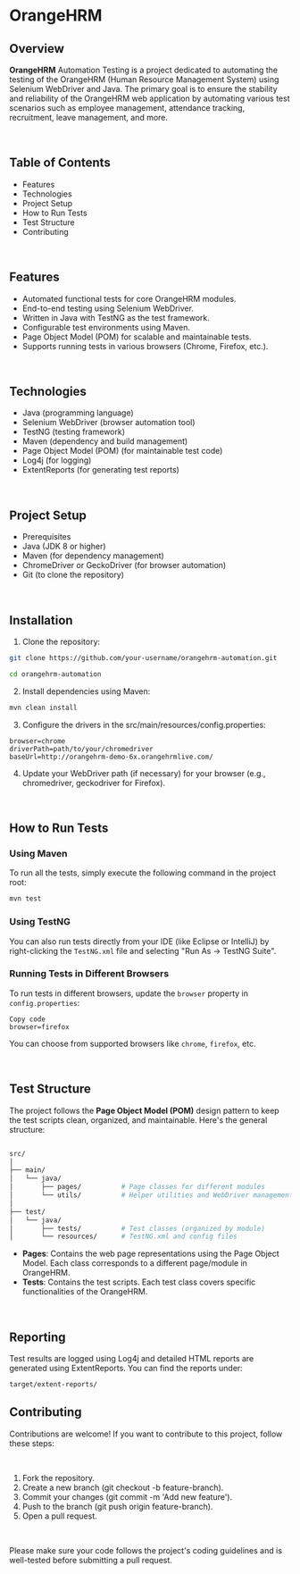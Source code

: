 # OrangeHRM

## Overview
<b>OrangeHRM</b> Automation Testing is a project dedicated to automating the testing of the OrangeHRM (Human Resource Management System) using Selenium WebDriver and Java. The primary goal is to ensure the stability and reliability of the OrangeHRM web application by automating various test scenarios such as employee management, attendance tracking, recruitment, leave management, and more.

<br>

## Table of Contents
- Features
- Technologies
- Project Setup
- How to Run Tests
- Test Structure
- Contributing

<br>

## Features
- Automated functional tests for core OrangeHRM modules.
- End-to-end testing using Selenium WebDriver.
- Written in Java with TestNG as the test framework.
- Configurable test environments using Maven.
- Page Object Model (POM) for scalable and maintainable tests.
- Supports running tests in various browsers (Chrome, Firefox, etc.).

<br>

## Technologies
- Java (programming language)
- Selenium WebDriver (browser automation tool)
- TestNG (testing framework)
- Maven (dependency and build management)
- Page Object Model (POM) (for maintainable test code)
- Log4j (for logging)
- ExtentReports (for generating test reports)

<br>

## Project Setup
- Prerequisites
- Java (JDK 8 or higher)
- Maven (for dependency management)
- ChromeDriver or GeckoDriver (for browser automation)
- Git (to clone the repository)

<br>

## Installation
1. Clone the repository:

```bash
git clone https://github.com/your-username/orangehrm-automation.git

cd orangehrm-automation
```

2. Install dependencies using Maven:

```bash
mvn clean install
```

3. Configure the drivers in the src/main/resources/config.properties:

```properties
browser=chrome
driverPath=path/to/your/chromedriver
baseUrl=http://orangehrm-demo-6x.orangehrmlive.com/
```

4. Update your WebDriver path (if necessary) for your browser (e.g., chromedriver, geckodriver for Firefox).

<br>

## How to Run Tests
### Using Maven
To run all the tests, simply execute the following command in the project root:

```bash
mvn test
```

### Using TestNG
You can also run tests directly from your IDE (like Eclipse or IntelliJ) by right-clicking the `TestNG.xml` file and selecting "Run As -> TestNG Suite".


### Running Tests in Different Browsers
To run tests in different browsers, update the `browser` property in `config.properties`:

```properties
Copy code
browser=firefox
```

You can choose from supported browsers like `chrome`, `firefox`, etc.

<br>

## Test Structure
The project follows the <b>Page Object Model (POM)</b> design pattern to keep the test scripts clean, organized, and maintainable. Here's the general structure:

```bash

src/
│
├── main/
│   └── java/
│       ├── pages/          # Page classes for different modules
│       └── utils/          # Helper utilities and WebDriver management
│
├── test/
│   └── java/
│       ├── tests/          # Test classes (organized by module)
│       └── resources/      # TestNG.xml and config files
```
- <b>Pages</b>: Contains the web page representations using the Page Object Model. Each class corresponds to a different page/module in OrangeHRM.
- <b>Tests</b>: Contains the test scripts. Each test class covers specific functionalities of the OrangeHRM.

<br>

## Reporting
Test results are logged using Log4j and detailed HTML reports are generated using ExtentReports. You can find the reports under:

```bash
target/extent-reports/
```

## Contributing
Contributions are welcome! If you want to contribute to this project, follow these steps:

<br>

1. Fork the repository.
2. Create a new branch (git checkout -b feature-branch).
3. Commit your changes (git commit -m 'Add new feature').
4. Push to the branch (git push origin feature-branch).
5. Open a pull request.

<br>

Please make sure your code follows the project's coding guidelines and is well-tested before submitting a pull request.
